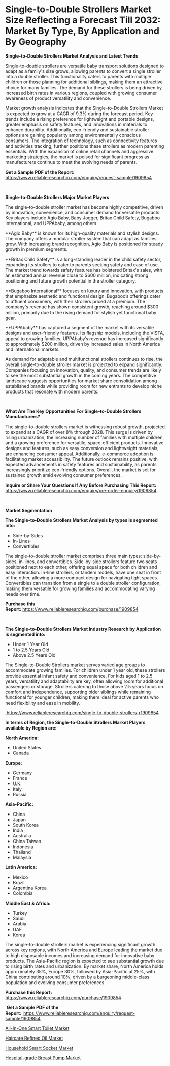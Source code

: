 <p><h1>Single-to-Double Strollers Market Size Reflecting a Forecast Till 2032: Market By Type, By Application and By Geography</h1></p><p><strong>Single-to-Double Strollers Market Analysis and Latest Trends</strong></p>
<p><p>Single-to-double strollers are versatile baby transport solutions designed to adapt as a family's size grows, allowing parents to convert a single stroller into a double stroller. This functionality caters to parents with multiple children or those planning for additional siblings, making them an attractive choice for many families. The demand for these strollers is being driven by increased birth rates in various regions, coupled with growing consumer awareness of product versatility and convenience.</p><p>Market growth analysis indicates that the Single-to-Double Strollers Market is expected to grow at a CAGR of 9.3% during the forecast period. Key trends include a rising preference for lightweight and portable designs, greater emphasis on safety features, and innovations in materials to enhance durability. Additionally, eco-friendly and sustainable stroller options are gaining popularity among environmentally conscious consumers. The integration of technology, such as connectivity features and activities tracking, further positions these strollers as modern parenting essentials. With the expansion of online retail channels and aggressive marketing strategies, the market is poised for significant progress as manufacturers continue to meet the evolving needs of parents.</p></p>
<p><strong>Get a Sample PDF of the Report:&nbsp;</strong> <a href="https://www.reliableresearchiq.com/enquiry/request-sample/1909854?utm_campaign=104&utm_medium=2&utm_source=Github&utm_content=ia&utm_term=10022025&utm_id=single-to-double-strollers">https://www.reliableresearchiq.com/enquiry/request-sample/1909854</a></p>
<p>&nbsp;</p>
<p><strong>Single-to-Double Strollers Major Market Players</strong></p>
<p><p>The single-to-double stroller market has become highly competitive, driven by innovation, convenience, and consumer demand for versatile products. Key players include Agio Baby, Baby Jogger, Britax Child Safety, Bugaboo International, and UPPAbaby, among others.</p><p>**Agio Baby** is known for its high-quality materials and stylish designs. The company offers a modular stroller system that can adapt as families grow. With increasing brand recognition, Agio Baby is positioned for steady growth in premium segments.</p><p>**Britax Child Safety** is a long-standing leader in the child safety sector, expanding its strollers to cater to parents seeking safety and ease of use. The market trend towards safety features has bolstered Britax's sales, with an estimated annual revenue close to $600 million, indicating strong positioning and future growth potential in the stroller category.</p><p>**Bugaboo International** focuses on luxury and innovation, with products that emphasize aesthetic and functional design. Bugaboo’s offerings cater to affluent consumers, with their strollers priced at a premium. The company's revenue has shown consistent growth, reaching around $300 million, primarily due to the rising demand for stylish yet functional baby gear.</p><p>**UPPAbaby** has captured a segment of the market with its versatile designs and user-friendly features. Its flagship models, including the VISTA, appeal to growing families. UPPAbaby’s revenue has increased significantly to approximately $200 million, driven by increased sales in North America and international markets.</p><p>As demand for adaptable and multifunctional strollers continues to rise, the overall single-to-double stroller market is projected to expand significantly. Companies focusing on innovation, quality, and consumer trends are likely to see the most substantial growth in the coming years. The competitive landscape suggests opportunities for market share consolidation among established brands while providing room for new entrants to develop niche products that resonate with modern parents.</p></p>
<p>&nbsp;</p>
<p><strong>What Are The Key Opportunities For Single-to-Double Strollers Manufacturers?</strong></p>
<p><p>The single-to-double strollers market is witnessing robust growth, projected to expand at a CAGR of over 8% through 2028. This surge is driven by rising urbanization, the increasing number of families with multiple children, and a growing preference for versatile, space-efficient products. Innovative designs and features, such as easy conversion and lightweight materials, are enhancing consumer appeal. Additionally, e-commerce adoption is facilitating market accessibility. The future outlook remains positive, with expected advancements in safety features and sustainability, as parents increasingly prioritize eco-friendly options. Overall, the market is set for sustained growth amid evolving consumer preferences.</p></p>
<p><strong>Inquire or Share Your Questions If Any Before Purchasing This Report:</strong> <a href="https://www.reliableresearchiq.com/enquiry/pre-order-enquiry/1909854?utm_campaign=104&utm_medium=2&utm_source=Github&utm_content=ia&utm_term=10022025&utm_id=single-to-double-strollers">https://www.reliableresearchiq.com/enquiry/pre-order-enquiry/1909854</a></p>
<p>&nbsp;</p>
<p><strong>Market Segmentation</strong></p>
<p><strong>The Single-to-Double Strollers Market Analysis by types is segmented into:</strong></p>
<p><ul><li>Side-by-Sides</li><li>In-Lines</li><li>Convertibles</li></ul></p>
<p><p>The single-to-double stroller market comprises three main types: side-by-sides, in-lines, and convertibles. Side-by-side strollers feature two seats positioned next to each other, offering equal space for both children and easy interaction. In-line strollers, or tandem models, have one seat in front of the other, allowing a more compact design for navigating tight spaces. Convertibles can transition from a single to a double stroller configuration, making them versatile for growing families and accommodating varying needs over time.</p></p>
<p><strong>Purchase this Report:&nbsp;</strong><a href="https://www.reliableresearchiq.com/purchase/1909854?utm_campaign=104&utm_medium=2&utm_source=Github&utm_content=ia&utm_term=10022025&utm_id=single-to-double-strollers">https://www.reliableresearchiq.com/purchase/1909854</a></p>
<p>&nbsp;</p>
<p><strong>The Single-to-Double Strollers Market Industry Research by Application is segmented into:</strong></p>
<p><ul><li>Under 1 Year Old</li><li>1 to 2.5 Years Old</li><li>Above 2.5 Years Old</li></ul></p>
<p><p>The Single-to-Double Strollers market serves varied age groups to accommodate growing families. For children under 1 year old, these strollers provide essential infant safety and convenience. For kids aged 1 to 2.5 years, versatility and adaptability are key, often allowing room for additional passengers or storage. Strollers catering to those above 2.5 years focus on comfort and independence, supporting older siblings while remaining functional for younger children, making them ideal for active parents who need flexibility and ease in mobility.</p></p>
<p><a href="https://www.reliableresearchiq.com/single-to-double-strollers-r1909854?utm_campaign=104&utm_medium=2&utm_source=Github&utm_content=ia&utm_term=10022025&utm_id=single-to-double-strollers">&nbsp;https://www.reliableresearchiq.com/single-to-double-strollers-r1909854</a></p>
<p><strong>In terms of Region, the Single-to-Double Strollers Market Players available by Region are:</strong></p>
<p>
    <p> <strong> North America: </strong>
        <ul>
            <li>United States</li>
            <li>Canada</li>
        </ul>
        </p> 
    <p> <strong> Europe: </strong>
        <ul>
            <li>Germany</li>
            <li>France</li>
            <li>U.K.</li>
            <li>Italy</li>
            <li>Russia</li>
        </ul>
        </p> 
    <p> <strong> Asia-Pacific: </strong>
        <ul>
            <li>China</li>
            <li>Japan</li>
            <li>South Korea</li>
            <li>India</li>
            <li>Australia</li>
            <li>China Taiwan</li>
            <li>Indonesia</li>
            <li>Thailand</li>
            <li>Malaysia</li>
        </ul>
        </p> 
    <p> <strong> Latin America: </strong>
        <ul>
            <li>Mexico</li>
            <li>Brazil</li>
            <li>Argentina Korea</li>
            <li>Colombia</li>
        </ul>
        </p> 
    <p> <strong> Middle East & Africa: </strong>
        <ul>
            <li>Turkey</li>
            <li>Saudi</li>
            <li>Arabia</li>
            <li>UAE</li>
            <li>Korea</li>
        </ul>
    </p>
    </p>
<p><p>The single-to-double strollers market is experiencing significant growth across key regions, with North America and Europe leading the market due to high disposable incomes and increasing demand for innovative baby products. The Asia-Pacific region is expected to see substantial growth due to rising birth rates and urbanization. By market share, North America holds approximately 35%, Europe 30%, followed by Asia-Pacific at 25%, with China contributing around 10%, driven by a burgeoning middle-class population and evolving consumer preferences.</p></p>
<p><strong>Purchase this Report: </strong><a href="https://www.reliableresearchiq.com/purchase/1909854?utm_campaign=104&utm_medium=2&utm_source=Github&utm_content=ia&utm_term=10022025&utm_id=single-to-double-strollers">https://www.reliableresearchiq.com/purchase/1909854</a></p>
<p>&nbsp;<strong>Get a Sample PDF of the Report:&nbsp;&nbsp;</strong><a href="https://www.reliableresearchiq.com/enquiry/request-sample/1909854?utm_campaign=104&utm_medium=2&utm_source=Github&utm_content=ia&utm_term=10022025&utm_id=single-to-double-strollers">https://www.reliableresearchiq.com/enquiry/request-sample/1909854</a></p>
<p><strong></strong></p>
<p><p><a href="https://github.com/sissalgamd/Market-Research-Report-List-1/blob/main/all-in-one-smart-toilet-market.md?utm_campaign=104&utm_medium=2&utm_source=Github&utm_content=ia&utm_term=10022025&utm_id=single-to-double-strollers">All-In-One Smart Toilet Market</a></p><p><a href="https://github.com/jolinolooman/Market-Research-Report-List-1/blob/main/haircare-refined-oil-market.md?utm_campaign=104&utm_medium=2&utm_source=Github&utm_content=ia&utm_term=10022025&utm_id=single-to-double-strollers">Haircare Refined Oil Market</a></p><p><a href="https://github.com/kuijckulario/Market-Research-Report-List-1/blob/main/household-smart-socket-market.md?utm_campaign=104&utm_medium=2&utm_source=Github&utm_content=ia&utm_term=10022025&utm_id=single-to-double-strollers">Household Smart Socket Market</a></p><p><a href="https://github.com/otintolmo/Market-Research-Report-List-1/blob/main/hospital-grade-breast-pump-market.md?utm_campaign=104&utm_medium=2&utm_source=Github&utm_content=ia&utm_term=10022025&utm_id=single-to-double-strollers">Hospital-grade Breast Pump Market</a></p></p>